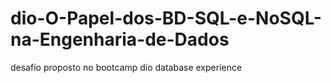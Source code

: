 # dio-O-Papel-dos-BD-SQL-e-NoSQL-na-Engenharia-de-Dados
desafio proposto no bootcamp dio database experience
